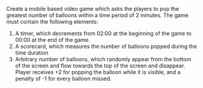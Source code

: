 Create a mobile based video game which asks the players to pop the greatest number of balloons within a time period of 2 minutes. The game must contain the following elements:
1. A timer, which decrements from 02:00 at the beginning of the game to 00:00 at the end of the game.
2. A scorecard, which measures the number of balloons popped during the time duration
3. Arbitrary number of balloons, which randomly appear from the bottom of the screen and flow towards the top of the screen and disappear. Player receives +2 for popping the balloon while it is visible, and a penalty of -1 for every balloon missed.

